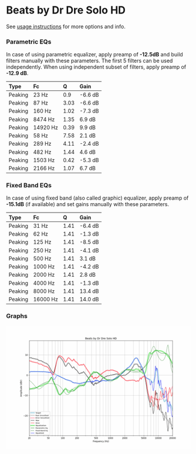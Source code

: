 # Beats by Dr Dre Solo HD
See [usage instructions](https://github.com/jaakkopasanen/AutoEq#usage) for more options and info.

### Parametric EQs
In case of using parametric equalizer, apply preamp of **-12.5dB** and build filters manually
with these parameters. The first 5 filters can be used independently.
When using independent subset of filters, apply preamp of **-12.9 dB**.

| Type    | Fc       |    Q | Gain    |
|:--------|:---------|:-----|:--------|
| Peaking | 23 Hz    | 0.9  | -6.6 dB |
| Peaking | 87 Hz    | 3.03 | -6.6 dB |
| Peaking | 160 Hz   | 1.02 | -7.3 dB |
| Peaking | 8474 Hz  | 1.35 | 6.9 dB  |
| Peaking | 14920 Hz | 0.39 | 9.9 dB  |
| Peaking | 58 Hz    | 7.58 | 2.1 dB  |
| Peaking | 289 Hz   | 4.11 | -2.4 dB |
| Peaking | 482 Hz   | 1.44 | 4.6 dB  |
| Peaking | 1503 Hz  | 0.42 | -5.3 dB |
| Peaking | 2166 Hz  | 1.07 | 6.7 dB  |

### Fixed Band EQs
In case of using fixed band (also called graphic) equalizer, apply preamp of **-15.1dB**
(if available) and set gains manually with these parameters.

| Type    | Fc       |    Q | Gain    |
|:--------|:---------|:-----|:--------|
| Peaking | 31 Hz    | 1.41 | -6.4 dB |
| Peaking | 62 Hz    | 1.41 | -1.3 dB |
| Peaking | 125 Hz   | 1.41 | -8.5 dB |
| Peaking | 250 Hz   | 1.41 | -4.1 dB |
| Peaking | 500 Hz   | 1.41 | 3.1 dB  |
| Peaking | 1000 Hz  | 1.41 | -4.2 dB |
| Peaking | 2000 Hz  | 1.41 | 2.8 dB  |
| Peaking | 4000 Hz  | 1.41 | -1.3 dB |
| Peaking | 8000 Hz  | 1.41 | 13.4 dB |
| Peaking | 16000 Hz | 1.41 | 14.0 dB |

### Graphs
![](./Beats%20by%20Dr%20Dre%20Solo%20HD.png)